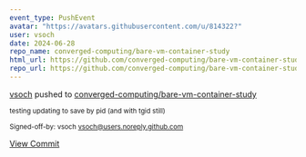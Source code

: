 ```yaml
---
event_type: PushEvent
avatar: "https://avatars.githubusercontent.com/u/814322?"
user: vsoch
date: 2024-06-28
repo_name: converged-computing/bare-vm-container-study
html_url: https://github.com/converged-computing/bare-vm-container-study/commit/e682805d159f7540cb9805654992111e1d07d94f
repo_url: https://github.com/converged-computing/bare-vm-container-study
---
```


<a href='https://github.com/vsoch' target='_blank'>vsoch</a> pushed to <a href='https://github.com/converged-computing/bare-vm-container-study' target='_blank'>converged-computing/bare-vm-container-study</a>

<small>testing updating to save by pid (and with tgid still)

Signed-off-by: vsoch <vsoch@users.noreply.github.com></small>

<a href='https://github.com/converged-computing/bare-vm-container-study/commit/e682805d159f7540cb9805654992111e1d07d94f' target='_blank'>View Commit</a>